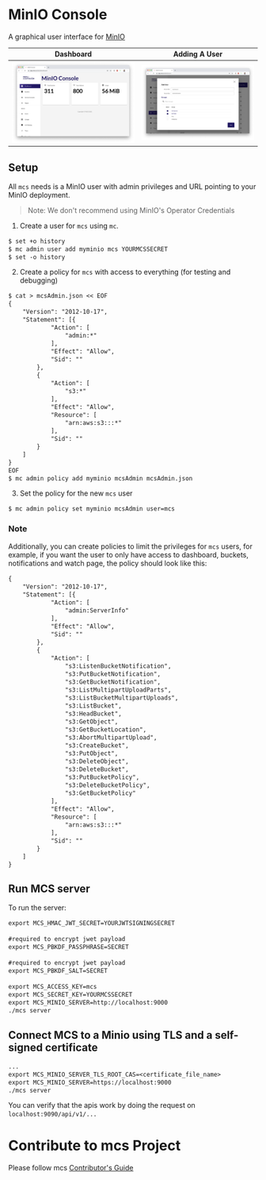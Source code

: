 # MinIO Console

A graphical user interface for [MinIO](https://github.com/minio/minio)


| Dashboard  | Adding A User |
| ------------- | ------------- |
| ![Dashboard](images/pic1.png)  | ![Dashboard](images/pic2.png) |

## Setup

All `mcs` needs is a MinIO user with admin privileges and URL pointing to your MinIO deployment.
> Note: We don't recommend using MinIO's Operator Credentials

1. Create a user for `mcs` using `mc`. 
```
$ set +o history
$ mc admin user add myminio mcs YOURMCSSECRET
$ set -o history
```

2. Create a policy for `mcs` with access to everything (for testing and debugging)

```
$ cat > mcsAdmin.json << EOF
{
	"Version": "2012-10-17",
	"Statement": [{
			"Action": [
				"admin:*"
			],
			"Effect": "Allow",
			"Sid": ""
		},
		{
			"Action": [
                "s3:*"
			],
			"Effect": "Allow",
			"Resource": [
				"arn:aws:s3:::*"
			],
			"Sid": ""
		}
	]
}
EOF
$ mc admin policy add myminio mcsAdmin mcsAdmin.json
```

3. Set the policy for the new `mcs` user

```
$ mc admin policy set myminio mcsAdmin user=mcs
```


### Note
Additionally, you can create policies to limit the privileges for `mcs` users, for example, if you want the user to only have access to dashboard, buckets, notifications and watch page, the policy should look like this:
```
{
	"Version": "2012-10-17",
	"Statement": [{
			"Action": [
				"admin:ServerInfo"
			],
			"Effect": "Allow",
			"Sid": ""
		},
		{
			"Action": [
				"s3:ListenBucketNotification",
				"s3:PutBucketNotification",
				"s3:GetBucketNotification",
				"s3:ListMultipartUploadParts",
				"s3:ListBucketMultipartUploads",
				"s3:ListBucket",
				"s3:HeadBucket",
				"s3:GetObject",
				"s3:GetBucketLocation",
				"s3:AbortMultipartUpload",
				"s3:CreateBucket",
				"s3:PutObject",
				"s3:DeleteObject",
				"s3:DeleteBucket",
				"s3:PutBucketPolicy",
				"s3:DeleteBucketPolicy",
				"s3:GetBucketPolicy"
			],
			"Effect": "Allow",
			"Resource": [
				"arn:aws:s3:::*"
			],
			"Sid": ""
		}
	]
}
```

## Run MCS server
To run the server:

```
export MCS_HMAC_JWT_SECRET=YOURJWTSIGNINGSECRET

#required to encrypt jwet payload
export MCS_PBKDF_PASSPHRASE=SECRET

#required to encrypt jwet payload
export MCS_PBKDF_SALT=SECRET

export MCS_ACCESS_KEY=mcs
export MCS_SECRET_KEY=YOURMCSSECRET
export MCS_MINIO_SERVER=http://localhost:9000
./mcs server
```

## Connect MCS to a Minio using TLS and a self-signed certificate

```
...
export MCS_MINIO_SERVER_TLS_ROOT_CAS=<certificate_file_name>
export MCS_MINIO_SERVER=https://localhost:9000
./mcs server
```

You can verify that the apis work by doing the request on `localhost:9090/api/v1/...`

# Contribute to mcs Project
Please follow mcs [Contributor's Guide](https://github.com/minio/mcs/blob/master/CONTRIBUTING.md)

